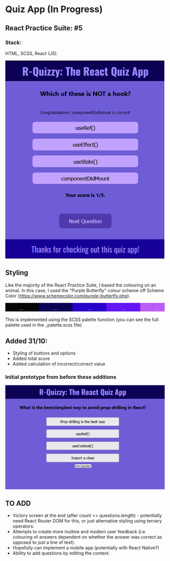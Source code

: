 # Quiz App (In Progress)

## React Practice Suite: #5

### Stack:

HTML, SCSS, React (JS).

![initial functionality of quiz app](./readme-assets/day-two-functionality.PNG)

## Styling

Like the majority of the React Practice Suite, I based the colouring on an animal. In this case, I used the "Purple Butterfly" colour scheme off Scheme Color (https://www.schemecolor.com/purple-butterfly.php).

![colour palette purple butterfly](./readme-assets/purple-butterfly-palette.PNG)

This is implemented using the SCSS palette function (you can see the full palette used in the \_palette.scss file)

## Added 31/10:

-   Styling of buttons and options
-   Added total score
-   Added calculation of incorrect/correct value

### Initial prototype from before these additions

![Initial prototype of Quiz App](./readme-assets/first-day-functionality.PNG)

## TO ADD

-   Victory screen at the end (after count >= questions.length) - potentially need React Router DOM for this, or just alternative styling using ternary operators.
-   Attempts to create more inuitive and modern user feedback (i.e. colouring of answers dependent on whether the answer was correct as opposed to just a line of text).
-   Hopefully can implement a mobile app (potentially with React Native?)
-   Ability to add questions by editing the context.
